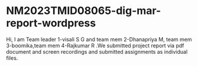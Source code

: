 # NM2023TMID08065-dig-mar-report-wordpress
Hi, I am Team leader 1-visali S G and team mem 2-Dhanapriya M, team mem 3-boomika,team mem 4-Rajkumar R .We submitted project report via pdf document and screen recordings and submitted assignments as individual files.
